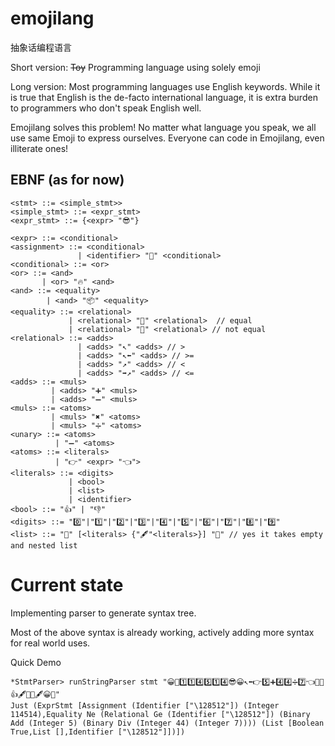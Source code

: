# emojilang
抽象话编程语言

Short version:
~~Toy~~ Programming language using solely emoji

Long version:
Most programming languages use English keywords. While it is true that English is the de-facto international language, it is extra burden to programmers who don't speak English well.

Emojilang solves this problem! No matter what language you speak, we all use same Emoji to express ourselves. Everyone can code in Emojilang, even illiterate ones!

## EBNF (as for now)
```
<stmt> ::= <simple_stmt>>
<simple_stmt> ::= <expr_stmt>
<expr_stmt> ::= {<expr> "😎"}

<expr> ::= <conditional>
<assignment> ::= <conditional>
               | <identifier> "🤏" <conditional>
<conditional> ::= <or>
<or> ::= <and> 
       | <or> "🔥" <and>
<and> ::= <equality>
        | <and> "📦" <equality>
<equality> ::= <relational> 
             | <relational> "🙆" <relational>  // equal
             | <relational> "🙅" <relational> // not equal
<relational> ::= <adds>
               | <adds> "↖️" <adds> // >
               | <adds> "↖️⬅️" <adds> // >=
               | <adds> "↗️" <adds> // <
               | <adds> "➡️↗️" <adds> // <=
<adds> ::= <muls>
         | <adds> "➕" <muls>
         | <adds> "➖" <muls>
<muls> ::= <atoms>
         | <muls> "✖️" <atoms> 
         | <muls> "➗" <atoms>
<unary> ::= <atoms>
          | "➖" <atoms>
<atoms> ::= <literals> 
          | "👉" <expr> "👈">
<literals> ::= <digits>
             | <bool>
             | <list>
             | <identifier>
<bool> ::= "👍" | "👎"
<digits> ::= "0️⃣"|"1️⃣"|"2️⃣"|"3️⃣"|"4️⃣"|"5️⃣"|"6️⃣"|"7️⃣"|"8️⃣"|"9️⃣"
<list> ::= "🤜" [<literals> {"🖋️"<literals>}] "🤛" // yes it takes empty and nested list
```

# Current state
Implementing parser to generate syntax tree.

Most of the above syntax is already working, actively adding more syntax for real world uses.

Quick Demo
```
*StmtParser> runStringParser stmt "😀🤏1️⃣1️⃣4️⃣5️⃣1️⃣4️⃣😎😀↖️⬅️👉5️⃣➕4️⃣4️⃣➗7️⃣👈🙅🤜👍🖋️🤜🤛🖋️😀🤛"
Just (ExprStmt [Assignment (Identifier ["\128512"]) (Integer 114514),Equality Ne (Relational Ge (Identifier ["\128512"]) (Binary Add (Integer 5) (Binary Div (Integer 44) (Integer 7)))) (List [Boolean True,List [],Identifier ["\128512"]])])
```
